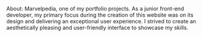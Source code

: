 
About:
Marvelpedia, one of my portfolio projects. 
As a junior front-end developer, my primary focus during the creation of this website was on its design and delivering an exceptional user experience. 
I strived to create an aesthetically pleasing and user-friendly interface to showcase my skills.
